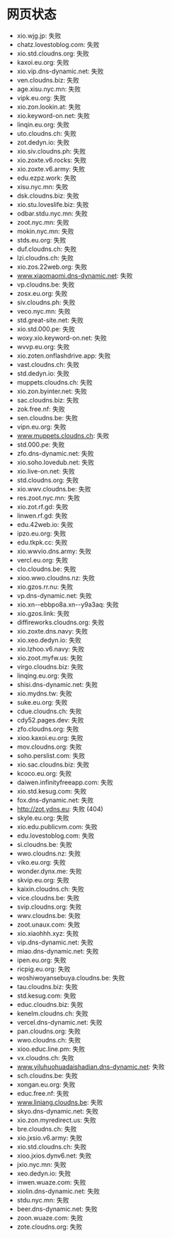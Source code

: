 # 网页状态
- xio.wjg.jp: 失败
- chatz.lovestoblog.com: 失败
- xio.std.cloudns.org: 失败
- kaxoi.eu.org: 失败
- xio.vip.dns-dynamic.net: 失败
- ven.cloudns.biz: 失败
- age.xisu.nyc.mn: 失败
- vipk.eu.org: 失败
- xio.zon.lookin.at: 失败
- xio.keyword-on.net: 失败
- linqin.eu.org: 失败
- uto.cloudns.ch: 失败
- zot.dedyn.io: 失败
- xio.siv.cloudns.ph: 失败
- xio.zoxte.v6.rocks: 失败
- xio.zoxte.v6.army: 失败
- edu.ezpz.work: 失败
- xisu.nyc.mn: 失败
- dsk.cloudns.biz: 失败
- xio.stu.loveslife.biz: 失败
- odbar.stdu.nyc.mn: 失败
- zoot.nyc.mn: 失败
- mokin.nyc.mn: 失败
- stds.eu.org: 失败
- duf.cloudns.ch: 失败
- lzi.cloudns.ch: 失败
- xio.zos.22web.org: 失败
- www.xiaomaomi.dns-dynamic.net: 失败
- vp.cloudns.be: 失败
- zosx.eu.org: 失败
- siv.cloudns.ph: 失败
- veco.nyc.mn: 失败
- std.great-site.net: 失败
- xio.std.000.pe: 失败
- woxy.xio.keyword-on.net: 失败
- wvvp.eu.org: 失败
- xio.zoten.onflashdrive.app: 失败
- vast.cloudns.ch: 失败
- std.dedyn.io: 失败
- muppets.cloudns.ch: 失败
- xio.zon.byinter.net: 失败
- sac.cloudns.biz: 失败
- zok.free.nf: 失败
- sen.cloudns.be: 失败
- vipn.eu.org: 失败
- www.muppets.cloudns.ch: 失败
- std.000.pe: 失败
- zfo.dns-dynamic.net: 失败
- xio.soho.lovedub.net: 失败
- xio.live-on.net: 失败
- std.cloudns.org: 失败
- xio.wwv.cloudns.be: 失败
- res.zoot.nyc.mn: 失败
- xio.zot.rf.gd: 失败
- linwen.rf.gd: 失败
- edu.42web.io: 失败
- ipzo.eu.org: 失败
- edu.tkpk.cc: 失败
- xio.wwvio.dns.army: 失败
- vercl.eu.org: 失败
- clo.cloudns.be: 失败
- xioo.wwo.cloudns.nz: 失败
- xio.gzos.rr.nu: 失败
- vp.dns-dynamic.net: 失败
- xio.xn--ebbpo8a.xn--y9a3aq: 失败
- xio.gzos.link: 失败
- diffireworks.cloudns.org: 失败
- xio.zoxte.dns.navy: 失败
- xio.xeo.dedyn.io: 失败
- xio.lzhoo.v6.navy: 失败
- xio.zoot.myfw.us: 失败
- virgo.cloudns.biz: 失败
- linqing.eu.org: 失败
- shisi.dns-dynamic.net: 失败
- xio.mydns.tw: 失败
- suke.eu.org: 失败
- cdue.cloudns.ch: 失败
- cdy52.pages.dev: 失败
- zfo.cloudns.org: 失败
- xioo.kaxoi.eu.org: 失败
- mov.cloudns.org: 失败
- soho.perslist.com: 失败
- xio.sac.cloudns.biz: 失败
- kcoco.eu.org: 失败
- daiwen.infinityfreeapp.com: 失败
- xio.std.kesug.com: 失败
- fox.dns-dynamic.net: 失败
- http://zot.ydns.eu: 失败 (404)
- skyle.eu.org: 失败
- xio.edu.publicvm.com: 失败
- edu.lovestoblog.com: 失败
- si.cloudns.be: 失败
- wwo.cloudns.nz: 失败
- viko.eu.org: 失败
- wonder.dynx.me: 失败
- skvip.eu.org: 失败
- kaixin.cloudns.ch: 失败
- vice.cloudns.be: 失败
- svip.cloudns.org: 失败
- wwv.cloudns.be: 失败
- zoot.unaux.com: 失败
- xio.xiaohhh.xyz: 失败
- vip.dns-dynamic.net: 失败
- miao.dns-dynamic.net: 失败
- ipen.eu.org: 失败
- ricpig.eu.org: 失败
- woshiwoyansebuya.cloudns.be: 失败
- tau.cloudns.biz: 失败
- std.kesug.com: 失败
- educ.cloudns.biz: 失败
- kenelm.cloudns.ch: 失败
- vercel.dns-dynamic.net: 失败
- pan.cloudns.org: 失败
- wwo.cloudns.ch: 失败
- xioo.educ.line.pm: 失败
- vx.cloudns.ch: 失败
- www.yiluhuohuadaishadian.dns-dynamic.net: 失败
- sch.cloudns.be: 失败
- xongan.eu.org: 失败
- educ.free.nf: 失败
- www.liniang.cloudns.be: 失败
- skyo.dns-dynamic.net: 失败
- xio.zon.myredirect.us: 失败
- bre.cloudns.ch: 失败
- xio.jxsio.v6.army: 失败
- xio.std.cloudns.ch: 失败
- xioo.jxios.dynv6.net: 失败
- jxio.nyc.mn: 失败
- xeo.dedyn.io: 失败
- inwen.wuaze.com: 失败
- xiolin.dns-dynamic.net: 失败
- stdu.nyc.mn: 失败
- beer.dns-dynamic.net: 失败
- zoon.wuaze.com: 失败
- zote.cloudns.org: 失败
